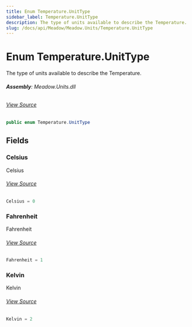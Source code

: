 ```yaml
---
title: Enum Temperature.UnitType
sidebar_label: Temperature.UnitType
description: The type of units available to describe the Temperature.
slug: /docs/api/Meadow/Meadow.Units/Temperature.UnitType
---
```

# Enum Temperature.UnitType
The type of units available to describe the Temperature.

###### **Assembly**: Meadow.Units.dll
###### [View Source](https://github.com/WildernessLabs/Meadow.Units.git/blob/develop/Source/Meadow.Units/Temperature.cs#L73)
```csharp title="Declaration"
public enum Temperature.UnitType
```
## Fields
### Celsius
Celsius
###### [View Source](https://github.com/WildernessLabs/Meadow.Units.git/blob/develop/Source/Meadow.Units/Temperature.cs#L76)
```csharp title="Declaration"
Celsius = 0
```
### Fahrenheit
Fahrenheit
###### [View Source](https://github.com/WildernessLabs/Meadow.Units.git/blob/develop/Source/Meadow.Units/Temperature.cs#L78)
```csharp title="Declaration"
Fahrenheit = 1
```
### Kelvin
Kelvin
###### [View Source](https://github.com/WildernessLabs/Meadow.Units.git/blob/develop/Source/Meadow.Units/Temperature.cs#L80)
```csharp title="Declaration"
Kelvin = 2
```
